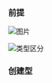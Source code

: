 ### 前提

![图片](https://p9-juejin.byteimg.com/tos-cn-i-k3u1fbpfcp/6ca0f52e9b634e2c94f35b0b1c7df4c1~tplv-k3u1fbpfcp-zoom-1.image)

![类型区分](https://p6-juejin.byteimg.com/tos-cn-i-k3u1fbpfcp/44db540c586948bcab45145201028c65~tplv-k3u1fbpfcp-zoom-1.image)

### 创建型

